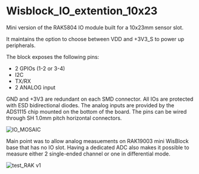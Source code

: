 # Wisblock_IO_extention_10x23
Mini version of the RAK5804 IO module built for a 10x23mm sensor slot.

It maintains the option to choose between VDD and +3V3_S to power up peripherals.

The block exposes the following pins:

- 2 GPIOs (1-2 or 3-4)
- I2C
- TX/RX
- 2 ANALOG input

GND and +3V3 are redundant on each SMD connector.
All IOs are protected with ESD bidirectional diodes.
The analog inputs are provided by the ADS1115 chip mounted on the bottom of the board.
The pins can be wired through SH 1.0mm pitch horizontal connectors.

![IO_MOSAIC](https://github.com/piecol/Wisblock_IO_extention_10x23/assets/29545872/d94824b2-ea09-4e53-92ed-dce951a62d62)

Main point was to allow analog measuements on RAK19003 mini WisBlock base that has no IO slot. 
Having a dedicated ADC also makes it possible to measure either 2 single-ended channel or one in differential mode. 

![test_RAK v1](https://github.com/piecol/Wisblock_IO_extention_10x23/assets/29545872/fa6455f0-08eb-4e42-8286-08541ba00e5f)
